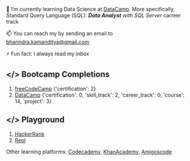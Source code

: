 🌱 I’m currently learning Data Science at [DataCamp](https://www.datacamp.com/). More specifically, Standard Query Language (SQL): ***Data Analyst** with SQL Server* carreer track

📫 You can reach my by sending an email to bharindra.kamanditya@gmail.com

⚡ Fun fact: I always read my inbox

## </> Bootcamp Completions

1. [freeCodeCamp](https://freecodecamp.org/DonBaron) {'certification': 2}
2. [DataCamp](https://datacamp.com/profile/bharindrakamanditya) {'certification': 0, 'skill_track': 2, 'career_track': 0, 'course': 14, 'project': 3}

## </> Playground

1. [HackerRank](https://www.hackerrank.com/bharindrakamand1)
2. [Repl](https://replit.com/@BharindraKamand)

Other learning platforms:
[Codecademy](https://www.codecademy.com/profiles/DonBaron),
[KhanAcademy](http://www.khanacademy.org/profile/DonBaron),
[Amigoscode](https://amigoscode.com/)

<!--
**barondra/barondra** is a ✨ _special_ ✨ repository because its `README.md` (this file) appears on your GitHub profile.

Here are some ideas to get you started:

- 🔭 I’m currently working on ...

- 👯 I’m looking to collaborate on ...
- 🤔 I’m looking for help with ...
- 💬 Ask me about ...

- 
-->
